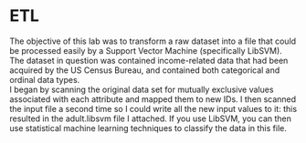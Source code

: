 # ETL
The objective of this lab was to transform a raw dataset into a file that could be processed easily by a Support Vector Machine (specifically LibSVM). 
The dataset in question was contained income-related data that had been acquired by the US Census Bureau, and contained both categorical and ordinal data types.<br>
I began by scanning the original data set for mutually exclusive values associated with each attribute and mapped them to new IDs. I then scanned the input file a second time so I could write all the new input values to it: this resulted in the adult.libsvm file I attached. If you use LibSVM, you can then use statistical machine learning techniques to classify the data in this file.

